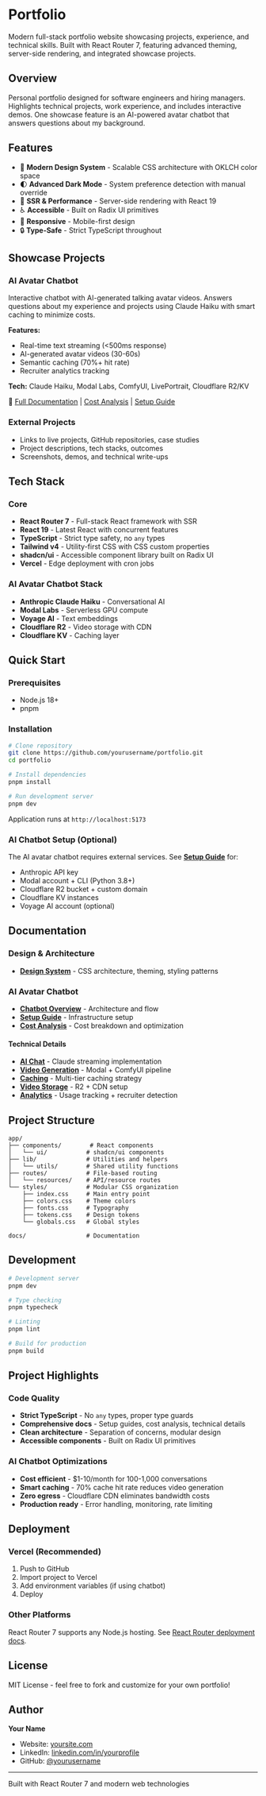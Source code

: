 # Portfolio

Modern full-stack portfolio website showcasing projects, experience, and technical skills. Built with React Router 7, featuring advanced theming, server-side rendering, and integrated showcase projects.

## Overview

Personal portfolio designed for software engineers and hiring managers. Highlights technical projects, work experience, and includes interactive demos. One showcase feature is an AI-powered avatar chatbot that answers questions about my background.

## Features

- 🎨 **Modern Design System** - Scalable CSS architecture with OKLCH color space
- 🌓 **Advanced Dark Mode** - System preference detection with manual override
- 🚀 **SSR & Performance** - Server-side rendering with React 19
- ♿️ **Accessible** - Built on Radix UI primitives
- 📱 **Responsive** - Mobile-first design
- 🔒 **Type-Safe** - Strict TypeScript throughout

## Showcase Projects

### AI Avatar Chatbot
Interactive chatbot with AI-generated talking avatar videos. Answers questions about my experience and projects using Claude Haiku with smart caching to minimize costs.

**Features:**
- Real-time text streaming (<500ms response)
- AI-generated avatar videos (30-60s)
- Semantic caching (70%+ hit rate)
- Recruiter analytics tracking

**Tech:** Claude Haiku, Modal Labs, ComfyUI, LivePortrait, Cloudflare R2/KV

📖 [Full Documentation](docs/chatbot-overview.md) | [Cost Analysis](docs/cost-analysis.md) | [Setup Guide](docs/setup.md)

### External Projects
- Links to live projects, GitHub repositories, case studies
- Project descriptions, tech stacks, outcomes
- Screenshots, demos, and technical write-ups

## Tech Stack

### Core
- **React Router 7** - Full-stack React framework with SSR
- **React 19** - Latest React with concurrent features
- **TypeScript** - Strict type safety, no `any` types
- **Tailwind v4** - Utility-first CSS with CSS custom properties
- **shadcn/ui** - Accessible component library built on Radix UI
- **Vercel** - Edge deployment with cron jobs

### AI Avatar Chatbot Stack
- **Anthropic Claude Haiku** - Conversational AI
- **Modal Labs** - Serverless GPU compute
- **Voyage AI** - Text embeddings
- **Cloudflare R2** - Video storage with CDN
- **Cloudflare KV** - Caching layer

## Quick Start

### Prerequisites
- Node.js 18+
- pnpm

### Installation

```bash
# Clone repository
git clone https://github.com/yourusername/portfolio.git
cd portfolio

# Install dependencies
pnpm install

# Run development server
pnpm dev
```

Application runs at `http://localhost:5173`

### AI Chatbot Setup (Optional)

The AI avatar chatbot requires external services. See **[Setup Guide](docs/setup.md)** for:
- Anthropic API key
- Modal account + CLI (Python 3.8+)
- Cloudflare R2 bucket + custom domain
- Cloudflare KV instances
- Voyage AI account (optional)

## Documentation

### Design & Architecture
- **[Design System](docs/design-system.md)** - CSS architecture, theming, styling patterns

### AI Avatar Chatbot
- **[Chatbot Overview](docs/chatbot-overview.md)** - Architecture and flow
- **[Setup Guide](docs/setup.md)** - Infrastructure setup
- **[Cost Analysis](docs/cost-analysis.md)** - Cost breakdown and optimization

#### Technical Details
- **[AI Chat](docs/ai-chat.md)** - Claude streaming implementation
- **[Video Generation](docs/video-generation.md)** - Modal + ComfyUI pipeline
- **[Caching](docs/caching.md)** - Multi-tier caching strategy
- **[Video Storage](docs/video-storage.md)** - R2 + CDN setup
- **[Analytics](docs/analytics.md)** - Usage tracking + recruiter detection

## Project Structure

```
app/
├── components/        # React components
│   └── ui/           # shadcn/ui components
├── lib/              # Utilities and helpers
│   └── utils/        # Shared utility functions
├── routes/           # File-based routing
│   └── resources/    # API/resource routes
└── styles/           # Modular CSS organization
    ├── index.css     # Main entry point
    ├── colors.css    # Theme colors
    ├── fonts.css     # Typography
    ├── tokens.css    # Design tokens
    └── globals.css   # Global styles

docs/                 # Documentation
```

## Development

```bash
# Development server
pnpm dev

# Type checking
pnpm typecheck

# Linting
pnpm lint

# Build for production
pnpm build
```

## Project Highlights

### Code Quality
- **Strict TypeScript** - No `any` types, proper type guards
- **Comprehensive docs** - Setup guides, cost analysis, technical details
- **Clean architecture** - Separation of concerns, modular design
- **Accessible components** - Built on Radix UI primitives

### AI Chatbot Optimizations
- **Cost efficient** - $1-10/month for 100-1,000 conversations
- **Smart caching** - 70% cache hit rate reduces video generation
- **Zero egress** - Cloudflare CDN eliminates bandwidth costs
- **Production ready** - Error handling, monitoring, rate limiting

## Deployment

### Vercel (Recommended)
1. Push to GitHub
2. Import project to Vercel
3. Add environment variables (if using chatbot)
4. Deploy

### Other Platforms
React Router 7 supports any Node.js hosting. See [React Router deployment docs](https://reactrouter.com/start/deploying).

## License

MIT License - feel free to fork and customize for your own portfolio!

## Author

**Your Name**
- Website: [yoursite.com](https://yoursite.com)
- LinkedIn: [linkedin.com/in/yourprofile](https://linkedin.com/in/yourprofile)
- GitHub: [@yourusername](https://github.com/yourusername)

---

Built with React Router 7 and modern web technologies
